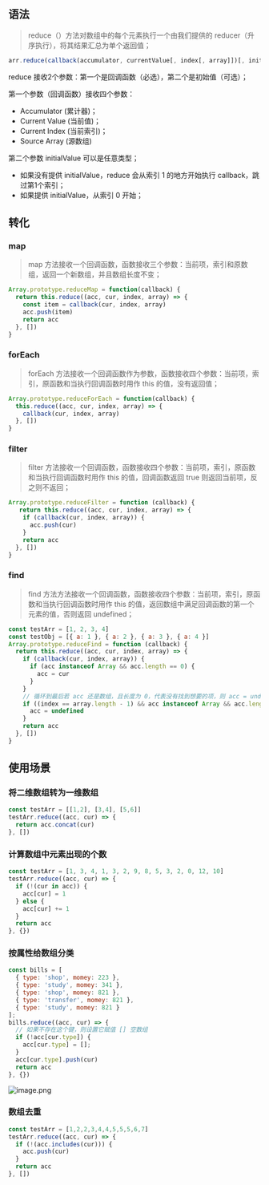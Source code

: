 ## 语法

> reduce（）方法对数组中的每个元素执行一个由我们提供的 reducer（升序执行），将其结果汇总为单个返回值；

```javascript
arr.reduce(callback(accumulator, currentValue[, index[, array]])[, initialValue])
```

reduce 接收2个参数：第一个是回调函数（必选），第二个是初始值（可选）；

第一个参数（回调函数）接收四个参数：

- Accumulator (累计器)；
- Current Value (当前值)；
- Current Index  (当前索引)；
- Source Array (源数组)

第二个参数 initialValue  可以是任意类型；

- 如果没有提供 initialValue，reduce 会从索引 1 的地方开始执行 callback，跳过第1个索引；
- 如果提供 initialValue，从索引 0 开始；

## 转化

### map

> map 方法接收一个回调函数，函数接收三个参数：当前项，索引和原数组，返回一个新数组，并且数组长度不变；

```javascript
Array.prototype.reduceMap = function(callback) {
  return this.reduce((acc, cur, index, array) => {
    const item = callback(cur, index, array)
    acc.push(item)
    return acc
  }, [])
}
```

### forEach

> forEach 方法接收一个回调函数作为参数，函数接收四个参数：当前项，索引，原函数和当执行回调函数时用作 this 的值，没有返回值；

```javascript
Array.prototype.reduceForEach = function(callback) {
  this.reduce((acc, cur, index, array) => {
    callback(cur, index, array)
  }, [])
}
```

### filter

> filter 方法接收一个回调函数，函数接收四个参数：当前项，索引，原函数和当执行回调函数时用作 this 的值，回调函数返回 true 则返回当前项，反之则不返回；

```javascript
Array.prototype.reduceFilter = function (callback) {
   return this.reduce((acc, cur, index, array) => {
    if (callback(cur, index, array)) {
      acc.push(cur)
    }
    return acc
  }, [])
}
```

### find

> find 方法方法接收一个回调函数，函数接收四个参数：当前项，索引，原函数和当执行回调函数时用作 this 的值，返回数组中满足回调函数的第一个元素的值，否则返回 undefined；

```javascript
const testArr = [1, 2, 3, 4]
const testObj = [{ a: 1 }, { a: 2 }, { a: 3 }, { a: 4 }]
Array.prototype.reduceFind = function (callback) {
  return this.reduce((acc, cur, index, array) => {
    if (callback(cur, index, array)) {
      if (acc instanceof Array && acc.length == 0) {
      	acc = cur
      }
    }
    // 循环到最后若 acc 还是数组，且长度为 0，代表没有找到想要的项，则 acc = undefined
    if ((index == array.length - 1) && acc instanceof Array && acc.length == 0) {
      acc = undefined
    }
    return acc
  }, [])
}
```

## 使用场景

### 将二维数组转为一维数组

```javascript
const testArr = [[1,2], [3,4], [5,6]]
testArr.reduce((acc, cur) => {
  return acc.concat(cur)
}, [])
```

### 计算数组中元素出现的个数

```javascript
const testArr = [1, 3, 4, 1, 3, 2, 9, 8, 5, 3, 2, 0, 12, 10]
testArr.reduce((acc, cur) => {
  if (!(cur in acc)) {
    acc[cur] = 1
  } else {
    acc[cur] += 1
  }
  return acc
}, {})
```

### 按属性给数组分类

```javascript
const bills = [
  { type: 'shop', momey: 223 },
  { type: 'study', momey: 341 },
  { type: 'shop', momey: 821 },
  { type: 'transfer', momey: 821 },
  { type: 'study', momey: 821 }
];
bills.reduce((acc, cur) => {
  // 如果不存在这个键，则设置它赋值 [] 空数组
  if (!acc[cur.type]) {
    acc[cur.type] = [];
  }
  acc[cur.type].push(cur)
  return acc
}, {})
```

![image.png](https://p3-juejin.byteimg.com/tos-cn-i-k3u1fbpfcp/4a477b0481c14f08868f3bce17f888e2~tplv-k3u1fbpfcp-zoom-1.image)

### 数组去重

```javascript
const testArr = [1,2,2,3,4,4,5,5,5,6,7]
testArr.reduce((acc, cur) => {
  if (!(acc.includes(cur))) {
    acc.push(cur)
  }
  return acc
}, [])
```



